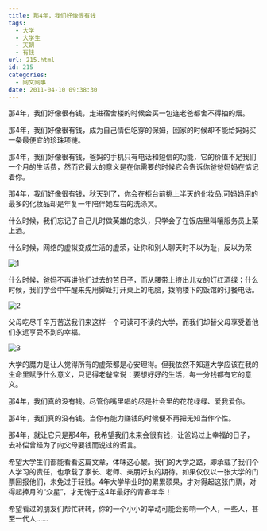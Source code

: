 ```yaml
---
title: 那4年，我们好像很有钱
tags:
  - 大学
  - 大学生
  - 天朝
  - 有钱
url: 215.html
id: 215
categories:
  - 网文网事
date: 2011-04-10 09:38:30
---
```


那4年，我们好像很有钱，走进宿舍楼的时候会买一包连老爸都舍不得抽的烟。

那4年，我们好像很有钱，成为自己情侣吃穿的保姆，回家的时候却不能给妈妈买一条最便宜的珍珠项链。

那4年，我们好像很有钱，爸妈的手机只有电话和短信的功能，它的价值不足我们一个月的生活费，然而它最大的意义是在你需要的时候它会告诉你爸爸妈妈在惦记着你。

那4年，我们好像很有钱，秋天到了，你会在柜台前挑上半天的化妆品,可妈妈用的最多的化妆品却是年复一年陪伴她左右的洗涤灵。

什么时候，我们忘记了自己儿时做英雄的念头，只学会了在饭店里叫嚷服务员上菜上酒。

什么时候，网络的虚拟变成生活的虚荣，让你和别人聊天时不以为耻，反以为荣

![](http://dulei.si/files/2011/04/07/2bf0518005b00b1aabba3e8d49af1f8f.jpg "1")

什么时候，爸妈不再讲他们过去的苦日子，而从腰带上挤出儿女的灯红酒绿；什么时候，我们学会中午醒来先用脚趾打开桌上的电脑，拨响楼下的饭馆的订餐电话。

![](http://dulei.si/files/2011/04/07/56b38ed7ee5b7845ba390f2e588b0963.jpg "2")

父母吃尽千辛万苦送我们来这样一个可读可不读的大学，而我们却替父母享受着他们永远享受不到的幸福。

![](http://dulei.si/files/2011/04/07/ad0505aea505bf6c35cfba2511788001.jpg "3")

大学的魔力是让人觉得所有的虚荣都是心安理得。但我依然不知道大学应该在我的生命里赋予什么意义，只记得老爸常说：要想好好的生活，每一分钱都有它的意义。

那4年，我们真的没有钱。尽管你嘴里唱的尽是社会里的花花绿绿、爱我爱你。

那4年，我们真的没有钱。当你有能力赚钱的时候便不再把无知当作个性。

那4年，就让它只是那4年，我希望我们未来会很有钱，让爸妈过上幸福的日子，去补偿曾经为了向父母要钱而说过的谎言。

希望大学生们都能看看这篇文章，体味这心酸。我们的大学之路，即承载了我们个人学习的责任，也承载了家长、老师、亲朋好友的期待。如果仅仅以一张大学的门票回报他们，未免过于轻贱。4年大学毕业时的累累硕果，才对得起这张门票，对得起捧月的“众星”，才无愧于这4年最好的青春年华！

希望看过的朋友们帮忙转转，你的一个小小的举动可能会影响一个人，一些人，甚至一代人……